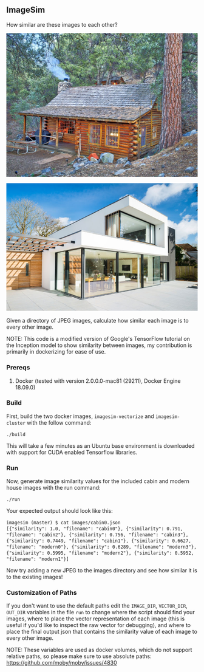 
## ImageSim

How similar are these images to each other?

![Cabin](images/cabin0.jpg "Cabin")

![Modern](images/modern2.jpg "Modern")


Given a directory of JPEG images, calculate how similar each image is to every other image.

NOTE: This code is a modified version of Google's TensorFlow tutorial on the Inception model to show similarity between images, my contribution is primarily in dockerizing for ease of use.

### Prereqs

1. Docker (tested with version 2.0.0.0-mac81 (29211), Docker Engine 18.09.0)

### Build

First, build the two docker images, `imagesim-vectorize` and `imagesim-cluster` with the follow command:

```
./build
```

This will take a few minutes as an Ubuntu base environment is downloaded with support for CUDA enabled Tensorflow libraries.

### Run

Now, generate image similarity values for the included cabin and modern house images with the run command:

```
./run
```

Your expected output should look like this:

```
imagesim (master) $ cat images/cabin0.json
[{"similarity": 1.0, "filename": "cabin0"}, {"similarity": 0.791, "filename": "cabin2"}, {"similarity": 0.756, "filename": "cabin3"}, {"similarity": 0.7449, "filename": "cabin1"}, {"similarity": 0.6627, "filename": "modern0"}, {"similarity": 0.6289, "filename": "modern3"}, {"similarity": 0.5995, "filename": "modern2"}, {"similarity": 0.5952, "filename": "modern1"}]
```

Now try adding a new JPEG to the images directory and see how similar it is to the existing images!

### Customization of Paths

If you don't want to use the default paths edit the `IMAGE_DIR`, `VECTOR_DIR`, `OUT_DIR` variables in the file `run` to change where the script should find your images, where to place the vector representation of each image (this is useful if you'd like to inspect the raw vector for debugging), and where to place the final output json that contains the similarity value of each image to every other image.

NOTE: These variables are used as docker volumes, which do not support relative paths, so please make sure to use absolute paths: https://github.com/moby/moby/issues/4830
